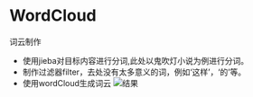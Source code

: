 # WordCloud
词云制作
* 使用jieba对目标内容进行分词,此处以鬼吹灯小说为例进行分词。
* 制作过滤器filter，去处没有太多意义的词，例如‘这样’，‘的’等。
* 使用wordCloud生成词云
![结果](https://github.com/TheDiscoverer/WordCloud/blob/master/result.jpg)

